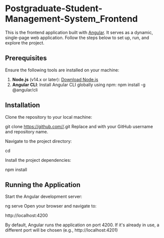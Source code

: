 # Postgraduate-Student-Management-System_Frontend

This is the frontend application built with [Angular](https://angular.io/). It serves as a dynamic, single-page web application. Follow the steps below to set up, run, and explore the project.

## Prerequisites

Ensure the following tools are installed on your machine:

1. **Node.js** (v14.x or later): [Download Node.js](https://nodejs.org/)
2. **Angular CLI**: Install Angular CLI globally using npm:
     npm install -g @angular/cli

## Installation

Clone the repository to your local machine:

git clone [https://github.com/<your-username>/<repository-name>](https://github.com/cepdnaclk/e20-co227-Postgraduate-Student-Management-System/).git
Replace <your-username> and <repository-name> with your GitHub username and repository name.

Navigate to the project directory:

cd <repository-name>

Install the project dependencies:

npm install

## Running the Application

Start the Angular development server:

ng serve
Open your browser and navigate to:

http://localhost:4200

By default, Angular runs the application on port 4200. If it's already in use, a different port will be chosen (e.g., http://localhost:4201)
